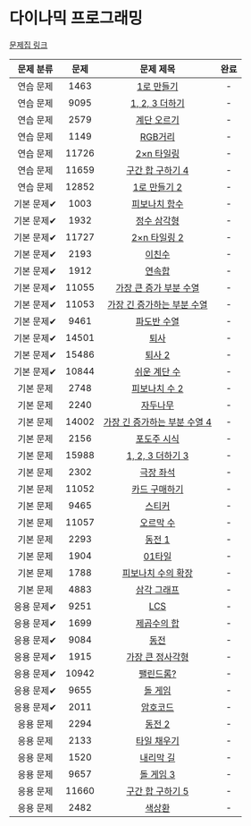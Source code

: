 # 다이나믹 프로그래밍



[문제집 링크](https://www.acmicpc.net/workbook/view/7319)

| 문제 분류  | 문제    | 문제 제목                                                      | 완료  |
|:------:|:-----:|:----------------------------------------------------------:|:---:|
| 연습 문제  | 1463  | [1로 만들기](https://www.acmicpc.net/problem/1463)             | -   |
| 연습 문제  | 9095  | [1, 2, 3 더하기](https://www.acmicpc.net/problem/9095)        | -   |
| 연습 문제  | 2579  | [계단 오르기](https://www.acmicpc.net/problem/2579)             | -   |
| 연습 문제  | 1149  | [RGB거리](https://www.acmicpc.net/problem/1149)              | -   |
| 연습 문제  | 11726 | [2×n 타일링](https://www.acmicpc.net/problem/11726)           | -   |
| 연습 문제  | 11659 | [구간 합 구하기 4](https://www.acmicpc.net/problem/11659)        | -   |
| 연습 문제  | 12852 | [1로 만들기 2](https://www.acmicpc.net/problem/12852)          | -   |
| 기본 문제✔ | 1003  | [피보나치 함수](https://www.acmicpc.net/problem/1003)            | -   |
| 기본 문제✔ | 1932  | [정수 삼각형](https://www.acmicpc.net/problem/1932)             | -   |
| 기본 문제✔ | 11727 | [2×n 타일링 2](https://www.acmicpc.net/problem/11727)         | -   |
| 기본 문제✔ | 2193  | [이친수](https://www.acmicpc.net/problem/2193)                | -   |
| 기본 문제✔ | 1912  | [연속합](https://www.acmicpc.net/problem/1912)                | -   |
| 기본 문제✔ | 11055 | [가장 큰 증가 부분 수열](https://www.acmicpc.net/problem/11055)     | -   |
| 기본 문제✔ | 11053 | [가장 긴 증가하는 부분 수열](https://www.acmicpc.net/problem/11053)   | -   |
| 기본 문제✔ | 9461  | [파도반 수열](https://www.acmicpc.net/problem/9461)             | -   |
| 기본 문제✔ | 14501 | [퇴사](https://www.acmicpc.net/problem/14501)                | -   |
| 기본 문제✔ | 15486 | [퇴사 2](https://www.acmicpc.net/problem/15486)              | -   |
| 기본 문제✔ | 10844 | [쉬운 계단 수](https://www.acmicpc.net/problem/10844)           | -   |
| 기본 문제  | 2748  | [피보나치 수 2](https://www.acmicpc.net/problem/2748)           | -   |
| 기본 문제  | 2240  | [자두나무](https://www.acmicpc.net/problem/2240)               | -   |
| 기본 문제  | 14002 | [가장 긴 증가하는 부분 수열 4](https://www.acmicpc.net/problem/14002) | -   |
| 기본 문제  | 2156  | [포도주 시식](https://www.acmicpc.net/problem/2156)             | -   |
| 기본 문제  | 15988 | [1, 2, 3 더하기 3](https://www.acmicpc.net/problem/15988)     | -   |
| 기본 문제  | 2302  | [극장 좌석](https://www.acmicpc.net/problem/2302)              | -   |
| 기본 문제  | 11052 | [카드 구매하기](https://www.acmicpc.net/problem/11052)           | -   |
| 기본 문제  | 9465  | [스티커](https://www.acmicpc.net/problem/9465)                | -   |
| 기본 문제  | 11057 | [오르막 수](https://www.acmicpc.net/problem/11057)             | -   |
| 기본 문제  | 2293  | [동전 1](https://www.acmicpc.net/problem/2293)               | -   |
| 기본 문제  | 1904  | [01타일](https://www.acmicpc.net/problem/1904)               | -   |
| 기본 문제  | 1788  | [피보나치 수의 확장](https://www.acmicpc.net/problem/1788)         | -   |
| 기본 문제  | 4883  | [삼각 그래프](https://www.acmicpc.net/problem/4883)             | -   |
| 응용 문제✔ | 9251  | [LCS](https://www.acmicpc.net/problem/9251)                | -   |
| 응용 문제✔ | 1699  | [제곱수의 합](https://www.acmicpc.net/problem/1699)             | -   |
| 응용 문제✔ | 9084  | [동전](https://www.acmicpc.net/problem/9084)                 | -   |
| 응용 문제✔ | 1915  | [가장 큰 정사각형](https://www.acmicpc.net/problem/1915)          | -   |
| 응용 문제✔ | 10942 | [팰린드롬?](https://www.acmicpc.net/problem/10942)             | -   |
| 응용 문제✔ | 9655  | [돌 게임](https://www.acmicpc.net/problem/9655)               | -   |
| 응용 문제✔ | 2011  | [암호코드](https://www.acmicpc.net/problem/2011)               | -   |
| 응용 문제  | 2294  | [동전 2](https://www.acmicpc.net/problem/2294)               | -   |
| 응용 문제  | 2133  | [타일 채우기](https://www.acmicpc.net/problem/2133)             | -   |
| 응용 문제  | 1520  | [내리막 길](https://www.acmicpc.net/problem/1520)              | -   |
| 응용 문제  | 9657  | [돌 게임 3](https://www.acmicpc.net/problem/9657)             | -   |
| 응용 문제  | 11660 | [구간 합 구하기 5](https://www.acmicpc.net/problem/11660)        | -   |
| 응용 문제  | 2482  | [색상환](https://www.acmicpc.net/problem/2482)                | -   |
